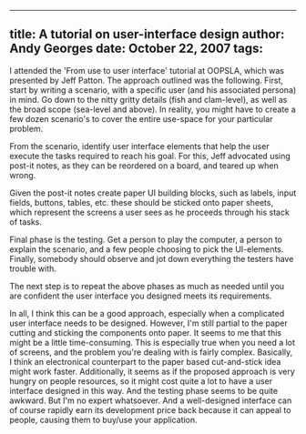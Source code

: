 -----
title:  A tutorial on user-interface design
author: Andy Georges
date: October 22, 2007
tags: 
-----







I attended the 'From use to user interface' tutorial at OOPSLA, which
was presented by Jeff Patton. The approach outlined was the following.
First, start by writing a scenario, with a specific user (and his
associated persona) in mind. Go down to the nitty gritty details (fish
and clam-level), as well as the broad scope (sea-level and above). In
reality, you might have to create a few dozen scenario's to cover the
entire use-space for your particular problem.


From the scenario, identify user interface elements that help the user
execute the tasks required to reach his goal. For this, Jeff advocated
using post-it notes, as they can be reordered on a board, and teared up
when wrong.


Given the post-it notes create paper UI building blocks, such as labels,
input fields, buttons, tables, etc. these should be sticked onto paper
sheets, which represent the screens a user sees as he proceeds through
his stack of tasks.


Final phase is the testing. Get a person to play the computer, a person
to explain the scenario, and a few people choosing to pick the
UI-elements. Finally, somebody should observe and jot down everything
the testers have trouble with.


The next step is to repeat the above phases as much as needed until you
are confident the user interface you designed meets its requirements.


In all, I think this can be a good approach, especially when a
complicated user interface needs to be designed. However, I'm still
partial to the paper cutting and sticking the components onto paper. It
seems to me that this might be a little time-consuming. This is
especially true when you need a lot of screens, and the problem you're
dealing with is fairly complex. Basically, I think an electronical
counterpart to the paper based cut-and-stick idea might work faster.
Additionally, it seems as if the proposed approach is very hungry on
people resources, so it might cost quite a lot to have a user interface
designed in this way. And the testing phase seems to be quite awkward.
But I'm no expert whatsoever. And a well-designed interface can of
course rapidly earn its development price back because it can appeal to
people, causing them to buy/use your application.




